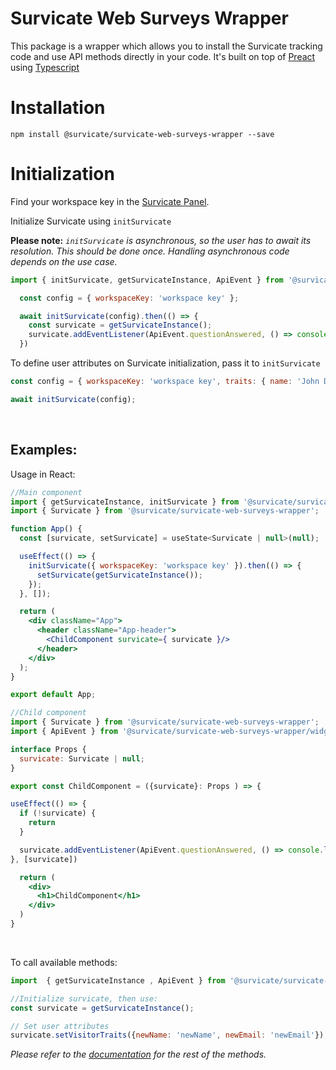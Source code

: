 # Survicate Web Surveys Wrapper

This package is a wrapper which allows you to install the Survicate tracking code and use API methods directly in your code.
It's built on top of [Preact](https://github.com/preactjs/preact) using [Typescript](https://github.com/Microsoft/TypeScript)

# Installation

`npm install @survicate/survicate-web-surveys-wrapper --save`

# Initialization

Find your workspace key in the [Survicate Panel](https://panel.survicate.com/o/0/w/0/settings/access-keys).

Initialize Survicate using `initSurvicate`

**Please note:** *`initSurvicate` is asynchronous, so the user has to await its resolution. This should be done once. Handling asynchronous code depends on the use case.*


```javascript
import { initSurvicate, getSurvicateInstance, ApiEvent } from '@survicate/survicate-web-surveys-wrapper/widget_wrapper';

  const config = { workspaceKey: 'workspace key' };

  await initSurvicate(config).then(() => {
    const survicate = getSurvicateInstance();
    survicate.addEventListener(ApiEvent.questionAnswered, () => console.log('questionAnswered'));
  })

```

To define user attributes on Survicate initialization, pass it to `initSurvicate`

```javascript
const config = { workspaceKey: 'workspace key', traits: { name: 'John Doe', email: 'doe@john.com'} };

await initSurvicate(config);

```
<br/>

## Examples:

Usage in React:

```jsx
//Main component
import { getSurvicateInstance, initSurvicate } from '@survicate/survicate-web-surveys-wrapper/widget_wrapper';
import { Survicate } from '@survicate/survicate-web-surveys-wrapper';

function App() {
  const [survicate, setSurvicate] = useState<Survicate | null>(null);

  useEffect(() => {
    initSurvicate({ workspaceKey: 'workspace key' }).then(() => {
      setSurvicate(getSurvicateInstance());
    });
  }, []);

  return (
    <div className="App">
      <header className="App-header">
        <ChildComponent survicate={ survicate }/>
      </header>
    </div>
  );
}

export default App;

//Child component
import { Survicate } from '@survicate/survicate-web-surveys-wrapper';
import { ApiEvent } from '@survicate/survicate-web-surveys-wrapper/widget_wrapper';

interface Props {
  survicate: Survicate | null;
}

export const ChildComponent = ({survicate}: Props ) => {

useEffect(() => {
  if (!survicate) {
    return
  }

  survicate.addEventListener(ApiEvent.questionAnswered, () => console.log('questionAnswered'))
}, [survicate])

  return (
    <div>
      <h1>ChildComponent</h1>
    </div>
  )
}

```
<br/>

To call available methods:

```jsx
import  { getSurvicateInstance , ApiEvent } from '@survicate/survicate-web-surveys-wrapper/widget_wrapper';

//Initialize survicate, then use:
const survicate = getSurvicateInstance();

// Set user attributes
survicate.setVisitorTraits({newName: 'newName', newEmail: 'newEmail'});

```
*Please refer to the [documentation](https://developers.survicate.com/javascript/methods/) for the rest of the methods.*
